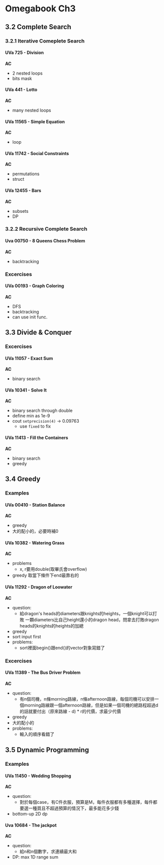 # Omegabook Ch3

## 3.2 Complete Search

### 3.2.1 Iterative Comeplete Search

#### UVa 725 - Division
**AC**
- 2 nested loops
- bits mask

#### UVa 441 - Lotto
**AC**
- many nested loops

#### UVa 11565 - Simple Equation
**AC**
- loop

#### UVa 11742 - Social Constraints
**AC**
- permutations
- struct

#### UVa 12455 - Bars
**AC**
- subsets
- DP

### 3.2.2 Recursive Complete Search

#### Uva 00750 - 8 Queens Chess Problem
**AC**
- backtracking

### Excercises

#### UVa 00193 - Graph Coloring
**AC**
- DFS
- backtracking
- can use init func.

## 3.3 Divide & Conquer

### Excercises

#### UVa 11057 - Exact Sum
**AC**
- binary search

#### UVa 10341 - Solve It
**AC**
- binary search through double
- define min as 1e-9
- cout `setprecision(4)` -> 0.09763
	- use `fixed` to fix

#### UVa 11413 - Fill the Containers
**AC**
- binary search
- greedy

## 3.4 Greedy

### Examples

#### UVa 00410 - Station Balance
**AC**
- greedy
- 大的配小的，必要時補0

#### UVa 10382 - Watering Grass
**AC**
- problems
	- x, r要用double(取畢氏會overflow)
- greedy 取當下條件下end最靠右的

#### UVa 11292 - Dragon of Loowater
**AC**
- question:
	- 給dragon's heads的diameters跟knights的heights，一個knight可以打敗
一顆diameters比自己height還小的dragon head，問拿去打敗dragon heads的knights的heights的加總
- greedy
- sort input first
- problems:
	- sort裡面begin()跟end()的vector對象寫錯了

### Excercises

#### UVa 11389 - The Bus Driver Problem
**AC**
- question:
	- 有n個司機，n條morning路線，n條afternoon路線，每個司機可以安排一個morning路線跟一個afternoon路線，但是如果一個司機的總路程超過d的話就要付出（原來路線 - d) * r的代價，求最少代價
- greedy
- 大的配小的
- problems:
	- 輸入的順序看錯了

## 3.5 Dynamic Programming

### Examples

#### UVa 11450 - Wedding Shopping
**AC**
- question:
	- 對於每個case，有C件衣服，預算是M，每件衣服都有多種選擇，每件都要選一種買且不超過預算的情況下，最多能花多少錢
- bottom-up 2D dp

#### Uva 10684 - The jackpot
**AC**
- question:
	- 給n和n個數字，求連續最大和
- DP: max 1D range sum
